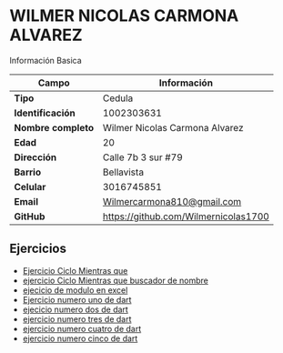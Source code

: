 # WILMER NICOLAS CARMONA ALVAREZ
Información Basica

| Campo | Información |
| --- | --- |
| **Tipo** | Cedula |
| **Identificación** | 1002303631 |
| **Nombre completo** | Wilmer Nicolas Carmona Alvarez |
| **Edad** | 20 |
| **Dirección** | Calle 7b 3 sur #79 |
| **Barrio** | Bellavista |
| **Celular** | 3016745851 |
| **Email** | Wilmercarmona810@gmail.com |
| **GitHub** | https://github.com/Wilmernicolas1700 |

## Ejercicios
- [Ejercicio Ciclo Mientras que](ejercicio.md)
- [ejercicio Ciclo Mientras que buscador de nombre](ejercicio2.md)
- [ejecicio de modulo en excel](ejercicio3ex.md)  
- [Ejercicio numero uno de dart](ejercicio_dart.md)
- [ejecicio numero dos de dart](ejercicio_dart2.md)
- [ejercicio numero tres de dart](/wilmer_carmona/ejercicio_extends.md)
- [ejercicio numero cuatro de dart](ejercicio_dartherencia.md)
- [ejercicio numero cinco de dart](ejercicio_implements.md)
